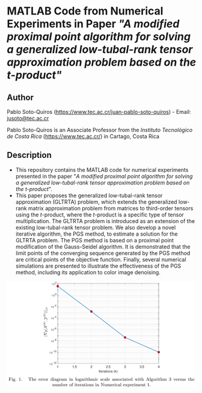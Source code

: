 # MATLAB Code from Numerical Experiments in Paper *"A modified proximal point algorithm for solving a generalized low-tubal-rank tensor approximation problem based on the t-product"*

## Author

Pablo Soto-Quiros (https://www.tec.ac.cr/juan-pablo-soto-quiros) - Email: jusoto@tec.ac.cr

Pablo Soto-Quiros is an Associate Professor from the *Instituto Tecnológico de Costa Rica* (https://www.tec.ac.cr/) in Cartago, Costa Rica


## Description

* This repository contains the MATLAB code for numerical experiments presented in the paper "*A modified proximal point algorithm for solving a generalized low-tubal-rank tensor approximation problem based on the t-product*".  
* This paper proposes the generalized low-tubal-rank tensor approximation (GLTRTA) problem, which extends the generalized low-rank matrix approximation problem from matrices to third-order tensors using the $t$-product, where the $t$-product  is a specific type of tensor multiplication. The GLTRTA problem is introduced as an extension of the existing low-tubal-rank tensor problem. We also develop a novel iterative algorithm, the PGS method, to estimate a solution for the GLTRTA problem. The PGS method is based on a proximal point modification of the Gauss-Seidel algorithm. It is demonstrated that the limit points of the converging sequence generated by the PGS method are critical points of the objective function. Finally, several numerical simulations are presented to illustrate the effectiveness of the PGS method, including its application to  color image denoising.

<p align="center"><img width="1200" src="https://github.com/jusotoTEC/iterative_GLTRTA/blob/main/img/img01.png"></p>

